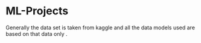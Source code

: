 # ML-Projects

Generally the data set is taken from kaggle and all the data models used are based on that data only .

